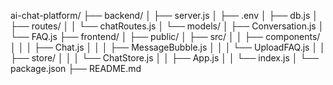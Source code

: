 ai-chat-platform/
├── backend/
│   ├── server.js
│   ├── .env
│   ├── db.js
│   ├── routes/
│   │   └── chatRoutes.js
│   └── models/
│       ├── Conversation.js
│       └── FAQ.js
├── frontend/
│   ├── public/
│   ├── src/
│   │   ├── components/
│   │   │   ├── Chat.js
│   │   │   ├── MessageBubble.js
│   │   │   └── UploadFAQ.js
│   │   ├── store/
│   │   │   └── ChatStore.js
│   │   ├── App.js
│   │   └── index.js
│   └── package.json
├── README.md

